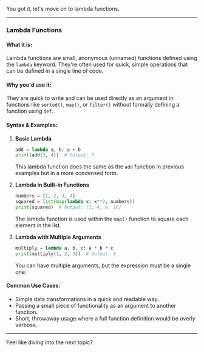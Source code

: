 You got it, let's move on to lambda functions.

---

### Lambda Functions

#### What it is:
Lambda functions are small, anonymous (unnamed) functions defined using the `lambda` keyword. They're often used for quick, simple operations that can be defined in a single line of code.

#### Why you'd use it:
They are quick to write and can be used directly as an argument in functions like `sorted()`, `map()`, or `filter()` without formally defining a function using `def`.

#### Syntax & Examples:

1. **Basic Lambda**
    ```python
    add = lambda a, b: a + b
    print(add(3, 4))  # Output: 7
    ```
    This lambda function does the same as the `add` function in previous examples but in a more condensed form.

2. **Lambda in Built-in Functions**
    ```python
    numbers = [1, 2, 3, 4]
    squared = list(map(lambda x: x**2, numbers))
    print(squared)  # Output: [1, 4, 9, 16]
    ```
    The lambda function is used within the `map()` function to square each element in the list.

3. **Lambda with Multiple Arguments**
    ```python
    multiply = lambda a, b, c: a * b * c
    print(multiply(1, 2, 3))  # Output: 6
    ```
    You can have multiple arguments, but the expression must be a single one.

#### Common Use Cases:
- Simple data transformations in a quick and readable way.
- Passing a small piece of functionality as an argument to another function.
- Short, throwaway usage where a full function definition would be overly verbose.

---

Feel like diving into the next topic?